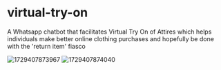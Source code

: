 # virtual-try-on
A Whatsapp chatbot that facilitates Virtual Try On of Attires which helps individuals make better online clothing purchases and hopefully be done with the 'return item' fiasco 

![1729407873967](https://github.com/user-attachments/assets/01a492cb-dfa1-4d49-a476-350b2070b7a8)
![1729407874040](https://github.com/user-attachments/assets/21cf7ca5-36c7-44c3-b291-4e556dbd0b92)

